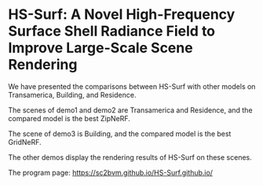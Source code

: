 # HS-Surf: A Novel High-Frequency Surface Shell Radiance Field to Improve Large-Scale Scene Rendering

We have presented the comparisons between HS-Surf with other models on Transamerica, Building, and Residence.

The scenes of demo1 and demo2 are Transamerica and Residence, and the compared model is the best ZipNeRF.

The scene of demo3 is Building, and the compared model is the best GridNeRF.

The other demos display the rendering results of HS-Surf on these scenes.

The program page: https://sc2bvm.github.io/HS-Surf.github.io/

